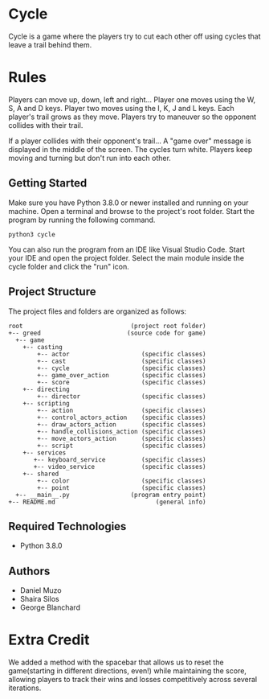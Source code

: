 # Cycle
Cycle is a game where the players try to cut each other off using cycles that leave a trail behind them.

# Rules
Players can move up, down, left and right...
Player one moves using the W, S, A and D keys.
Player two moves using the I, K, J and L keys.
Each player's trail grows as they move.
Players try to maneuver so the opponent collides with their trail.

If a player collides with their opponent's trail...
    A "game over" message is displayed in the middle of the screen.
    The cycles turn white.
    Players keep moving and turning but don't run into each other.

## Getting Started
Make sure you have Python 3.8.0 or newer installed and running on your machine. Open a terminal and browse to the project's root folder. Start the program by running the following command.
```
python3 cycle
```
You can also run the program from an IDE like Visual Studio Code. Start your IDE and open the project folder. Select the main module inside the cycle folder and click the "run" icon.

## Project Structure
The project files and folders are organized as follows:
```
root                              (project root folder)
+-- greed                        (source code for game)
  +-- game 
    +-- casting
        +-- actor                    (specific classes)
        +-- cast                     (specific classes)
        +-- cycle                    (specific classes)
        +-- game_over_action         (specific classes)
        +-- score                    (specific classes)
    +-- directing
        +-- director                 (specific classes) 
    +-- scripting
        +-- action                   (specific classes)
        +-- control_actors_action    (specific classes)
        +-- draw_actors_action       (specific classes)
        +-- handle_collisions_action (specific classes)
        +-- move_actors_action       (specific classes)
        +-- script                   (specific classes)
    +-- services
       +-- keyboard_service          (specific classes)
       +-- video_service             (specific classes)
    +-- shared
        +-- color                    (specific classes)
        +-- point                    (specific classes) 
  +-- __main__.py                 (program entry point)
+-- README.md                            (general info)
```

## Required Technologies
* Python 3.8.0

## Authors
* Daniel Muzo
* Shaira Silos
* George Blanchard

# Extra Credit

We added a method with the spacebar that allows us to reset the game(starting in different directions, even!) while maintaining the score, allowing players to track their wins and losses competitively across several iterations.